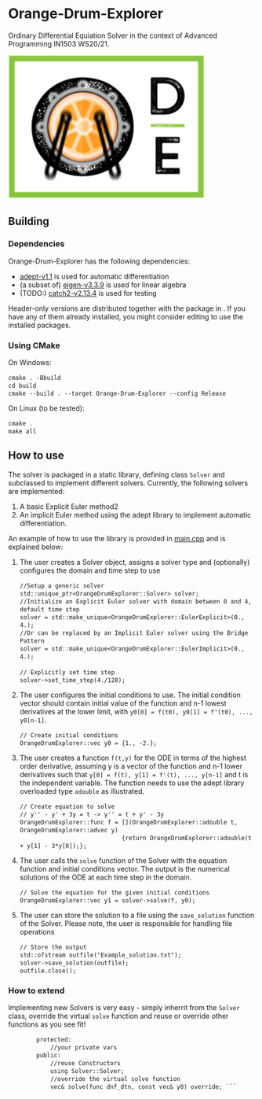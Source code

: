 # Orange-Drum-Explorer

Ordinary Differential Equiation Solver in the context of Advanced Programming IN1503 WS20/21.

![logo](media/logo_white_small.png)

## Building
### Dependencies
Orange-Drum-Explorer has the following dependencies:

* [adept-v1.1](http://www.met.reading.ac.uk/clouds/adept/adept_documentation.pdf) is used for automatic differentiation
* (a subset of) [eigen-v3.3.9](https://eigen.tuxfamily.org/) is used for linear algebra 
* (TODO:) [catch2-v2.13.4](https://github.com/catchorg/Catch2) is used for testing

Header-only versions are distributed together with the package in [](lib/ext). If you have any of them already installed, you might consider editing [](lib/CMakeLists.txt) to use the installed packages.

### Using CMake

On Windows:
```
cmake . -Bbuild
cd build
cmake --build . --target Orange-Drum-Explorer --config Release
```

On Linux (to be tested):
```
cmake .
make all
```

## How to use

The solver is packaged in a static library, defining class `Solver` and subclassed to implement different solvers. Currently, the following solvers are implemented:

1. A basic Explicit Euler method2
2. An implicit Euler method using the adept library to implement automatic differentiation.

An example of how to use the library is provided in [main.cpp](./main.cpp) and is explained below:

1. The user creates a Solver object, assigns a solver type and (optionally) configures the domain and time step to use
    ```
    //Setup a generic solver
    std::unique_ptr<OrangeDrumExplorer::Solver> solver;
    //Initialize an Explicit Euler solver with domain between 0 and 4, default time step
    solver = std::make_unique<OrangeDrumExplorer::EulerExplicit>(0., 4.);
	//Or can be replaced by an Implicit Euler solver using the Bridge Pattern 
	solver = std::make_unique<OrangeDrumExplorer::EulerImplicit>(0., 4.);

    // Explicitly set time step
    solver->set_time_step(4./128);
    ```

1. The user configures the initial conditions to use. The initial condition vector should contain initial value of the function and n-1 lowest derivatives at the lower limit, with `y0[0] = f(t0), y0[1] = f'(t0), ..., y0[n-1]`.
    ```
    // Create initial conditions
    OrangeDrumExplorer::vec y0 = {1., -2.};
    ```

1. The user creates a function `f(t,y)` for the ODE in terms of the highest order derivative, assuming y is a vector of the function and n-1 lower derivatives such that  `y[0] = f(t), y[1] = f'(t), ..., y[n-1]` and t is the independent variable. The function needs to use the adept library overloaded type `adouble` as illustrated.
    ```
    // Create equation to solve
    // y'' - y' + 3y = t -> y'' = t + y' - 3y
    OrangeDrumExplorer::func f = [](OrangeDrumExplorer::adouble t, OrangeDrumExplorer::advec y)
                                 {return OrangeDrumExplorer::adouble(t + y[1] - 3*y[0]);};
    ```
	
1.  The user calls the `solve` function of the Solver with the equation function and initial conditions vector. The output is the numerical solutions of the ODE at each time step in the domain.
    ```
    // Solve the equation for the given initial conditions
    OrangeDrumExplorer::vec y1 = solver->solve(f, y0);
    ```
	
1. The user can store the solution to a file using the `save_solution` function of the Solver. Please note, the user is responsible for handling file operations
	```
	// Store the output
    std::ofstream outfile("Example_solution.txt");
    solver->save_solution(outfile);
    outfile.close();
	```
	
### How to extend
Implementing new Solvers is very easy - simply inherrit from the `Solver` class, override the virtual `solve` function and reuse or override other functions as you see fit!
```class YourNewSolver : public Solver {
        protected:
			//your private vars
        public:
			//reuse Constructors
            using Solver::Solver;
			//override the virtual solve function
            vec& solve(func dnf_dtn, const vec& y0) override; ```